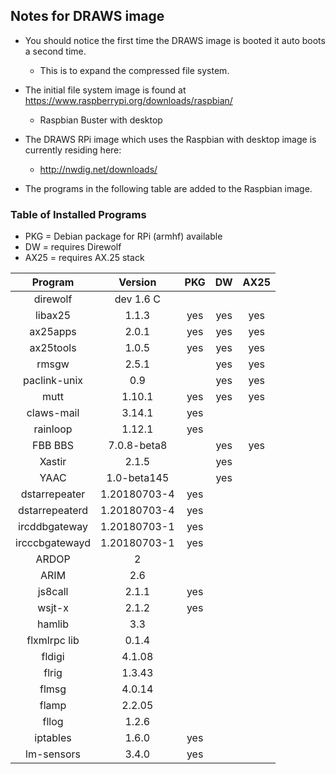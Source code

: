 ## Notes for DRAWS image

* You should notice the first time the DRAWS image is booted it auto boots a second time.
  * This is to expand the compressed file system.

* The initial file system image is found at https://www.raspberrypi.org/downloads/raspbian/
  * Raspbian Buster with desktop
* The DRAWS RPi image which uses the Raspbian with desktop image is currently residing here:
  * http://nwdig.net/downloads/

* The programs in the following table are added to the Raspbian image.

### Table of Installed Programs

* PKG = Debian package for RPi (armhf) available
* DW = requires Direwolf
* AX25 = requires AX.25 stack


|    Program   |  Version |  PKG  |  DW   |  AX25 |
| :---------:  | :------: | :---: | :---: | :---: |
| direwolf     |   dev 1.6 C  |       |       |       |
| libax25      |   1.1.3  |  yes  | yes   |  yes  |
| ax25apps     |   2.0.1  |  yes  | yes   |  yes  |
| ax25tools    |   1.0.5  |  yes  | yes   |  yes  |
| rmsgw        |   2.5.1  |       |  yes  |  yes  |
| paclink-unix |    0.9   |       |  yes  |  yes  |
| mutt         |   1.10.1  |  yes  |  yes  |  yes    |
| claws-mail   |   3.14.1 |  yes  |       |       |
| rainloop     |   1.12.1 |  yes  |       |       |
| FBB BBS      | 7.0.8-beta8 |    |  yes  |  yes  |
| Xastir       |   2.1.5     |    |  yes  |       |
| YAAC           | 1.0-beta145  |      | yes  |
| dstarrepeater  | 1.20180703-4 | yes |   |   |
| dstarrepeaterd | 1.20180703-4 | yes |   |   |
| ircddbgateway  | 1.20180703-1 | yes |   |   |
| ircccbgatewayd | 1.20180703-1 | yes |   |   |
| ARDOP        |  2      |      |     |   |
| ARIM         |  2.6    |      |     |   |
| js8call      |  2.1.1  | yes  |     |   |
| wsjt-x       |  2.1.2  | yes  |     |   |
| hamlib       |  3.3    |      |     |   |
| flxmlrpc lib |  0.1.4  |      |     |   |
| fldigi       |  4.1.08 |      |     |   |
| flrig        |  1.3.43 |      |     |   |
| flmsg        |  4.0.14 |      |     |   |
| flamp        |  2.2.05 |      |     |   |
| fllog        |  1.2.6  |      |     |   |
| iptables     |  1.6.0  |  yes |     |   |
| lm-sensors   |  3.4.0  |  yes |     |   |
